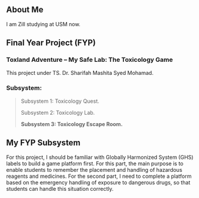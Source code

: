 ## About Me 

I am Zill studying at USM now.

## Final Year Project (FYP)

### Toxland Adventure – My Safe Lab: The Toxicology Game
This project under TS. Dr. Sharifah Mashita Syed Mohamad.
### Subsystem: 
> Subsystem 1: Toxicology Quest.
> 
> Subsystem 2: Toxicology Lab. 
> 
> **Subsystem 3: Toxicology Escape Room.**

## My FYP Subsystem
For this project, I should be familiar with Globally Harmonized System (GHS) labels to build a game platform first. For this part, the main purpose is to enable students to remember the placement and handling of hazardous reagents and medicines. For the second part, I need to complete a platform based on the emergency handling of exposure to dangerous drugs, so that students can handle this situation correctly.
